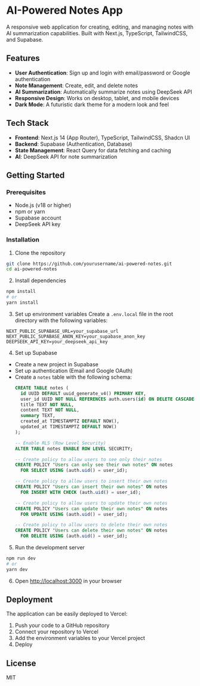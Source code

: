 # AI-Powered Notes App

A responsive web application for creating, editing, and managing notes with AI summarization capabilities. Built with Next.js, TypeScript, TailwindCSS, and Supabase.

## Features

- **User Authentication**: Sign up and login with email/password or Google authentication
- **Note Management**: Create, edit, and delete notes
- **AI Summarization**: Automatically summarize notes using DeepSeek API
- **Responsive Design**: Works on desktop, tablet, and mobile devices
- **Dark Mode**: A futuristic dark theme for a modern look and feel

## Tech Stack

- **Frontend**: Next.js 14 (App Router), TypeScript, TailwindCSS, Shadcn UI
- **Backend**: Supabase (Authentication, Database)
- **State Management**: React Query for data fetching and caching
- **AI**: DeepSeek API for note summarization

## Getting Started

### Prerequisites

- Node.js (v18 or higher)
- npm or yarn
- Supabase account
- DeepSeek API key

### Installation

1. Clone the repository
```bash
git clone https://github.com/yourusername/ai-powered-notes.git
cd ai-powered-notes
```

2. Install dependencies
```bash
npm install
# or
yarn install
```

3. Set up environment variables
Create a `.env.local` file in the root directory with the following variables:
```
NEXT_PUBLIC_SUPABASE_URL=your_supabase_url
NEXT_PUBLIC_SUPABASE_ANON_KEY=your_supabase_anon_key
DEEPSEEK_API_KEY=your_deepseek_api_key
```

4. Set up Supabase
- Create a new project in Supabase
- Set up authentication (Email and Google OAuth)
- Create a `notes` table with the following schema:
  ```sql
  CREATE TABLE notes (
    id UUID DEFAULT uuid_generate_v4() PRIMARY KEY,
    user_id UUID NOT NULL REFERENCES auth.users(id) ON DELETE CASCADE,
    title TEXT NOT NULL,
    content TEXT NOT NULL,
    summary TEXT,
    created_at TIMESTAMPTZ DEFAULT NOW(),
    updated_at TIMESTAMPTZ DEFAULT NOW()
  );

  -- Enable RLS (Row Level Security)
  ALTER TABLE notes ENABLE ROW LEVEL SECURITY;

  -- Create policy to allow users to see only their notes
  CREATE POLICY "Users can only see their own notes" ON notes
    FOR SELECT USING (auth.uid() = user_id);

  -- Create policy to allow users to insert their own notes
  CREATE POLICY "Users can insert their own notes" ON notes
    FOR INSERT WITH CHECK (auth.uid() = user_id);

  -- Create policy to allow users to update their own notes
  CREATE POLICY "Users can update their own notes" ON notes
    FOR UPDATE USING (auth.uid() = user_id);

  -- Create policy to allow users to delete their own notes
  CREATE POLICY "Users can delete their own notes" ON notes
    FOR DELETE USING (auth.uid() = user_id);
  ```

5. Run the development server
```bash
npm run dev
# or
yarn dev
```

6. Open [http://localhost:3000](http://localhost:3000) in your browser

## Deployment

The application can be easily deployed to Vercel:

1. Push your code to a GitHub repository
2. Connect your repository to Vercel
3. Add the environment variables to your Vercel project
4. Deploy

## License

MIT
